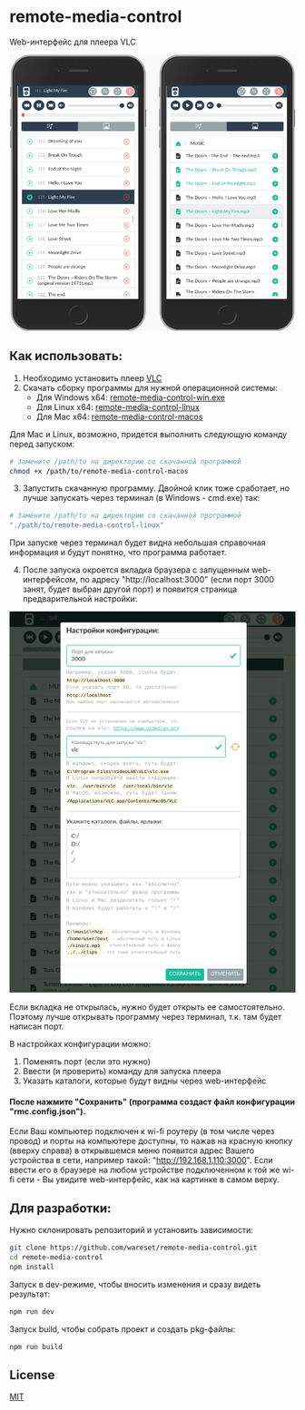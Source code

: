 # remote-media-control
Web-интерфейс для плеера VLC

![](__img__/phone.png)

## Как использовать:
1. Необходимо установить плеер [VLC](https://www.videolan.org)
2. Скачать сборку программы для нужной операционной системы:
   - Для Windows x64: [remote-media-control-win.exe](https://github.com/wareset/remote-media-control/raw/main/pkg/remote-media-control-win.exe)
   - Для Linux x64: [remote-media-control-linux](https://github.com/wareset/remote-media-control/raw/main/pkg/remote-media-control-linux)
   - Для Mac x64: [remote-media-control-macos](https://github.com/wareset/remote-media-control/raw/main/pkg/remote-media-control-macos)


Для Mac и Linux, возможно, придется выполнить следующую команду перед запуском:
```bash
# Замените /path/to на директорию со скачанной программой
chmod +x /path/to/remote-media-control-macos 
```

3. Запустить скачанную программу. Двойной клик тоже сработает, но лучше запускать через терминал (в Windows - cmd.exe) так:
```bash
# Замените /path/to на директорию со скачанной программой
"./path/to/remote-media-control-linux"
```
При запуске через терминал будет видна небольшая справочная информация и будут понятно, что программа работает.

4. После запуска окроется вкладка браузера с запущенным web-интерфейсом, по адресу "http://localhost:3000" (если порт 3000 занят, будет выбран другой порт) и появится страница предварительной настройки:

![](__img__/settings.png)

Если вкладка не открылась, нужно будет открыть ее самостоятельно. Поэтому лучше открывать программу через терминал, т.к. там будет написан порт.

В настройках конфигурации можно:
1. Поменять порт (если это нужно)
2. Ввести (и проверить) команду для запуска плеера
3. Указать каталоги, которые будут видны через web-интерфейс

#### После нажмите "Сохранить" (программа создаст файл конфигурации "rmc.config.json").

Если Ваш компьютер подключен к wi-fi роутеру (в том числе через провод) и порты на компьютере доступны, то нажав на красную кнопку (вверху справа) в открывшемся меню появится адрес Вашего устройства в сети, например такой: "http://192.168.1.110:3000". Если ввести его в браузере на любом устройстве подключенном к той же wi-fi сети - Вы увидите web-интерфейс, как на картинке в самом верху.

## Для разработки:

Нужно склонировать репозиторий и установить зависимости:
```bash
git clone https://github.com/wareset/remote-media-control.git
cd remote-media-control
npm install
```

Запуск в dev-режиме, чтобы вносить изменения и сразу видеть результат:
```bash
npm run dev
```

Запуск build, чтобы собрать проект и создать pkg-файлы:
```bash
npm run build
```

## License
[MIT](LICENSE)